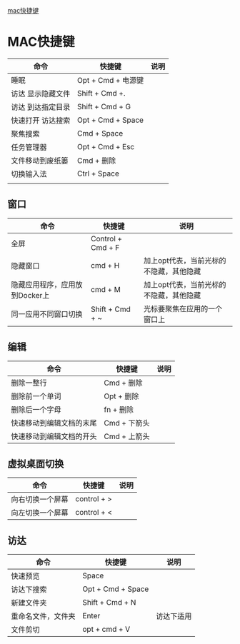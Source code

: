 [mac快捷键](https://support.apple.com/zh-cn/HT201236)

# MAC快捷键

| 命令              | 快捷键             | 说明 |
| ----------------- | ------------------ | ---- |
| 睡眠              | Opt + Cmd + 电源键 |      |
| 访达 显示隐藏文件 | Shift + Cmd +.     |      |
| 访达 到达指定目录 | Shift + Cmd + G    |      |
| 快速打开 访达搜索 | Opt + Cmd + Space  |      |
| 聚焦搜索          | Cmd + Space        |      |
| 任务管理器        | Opt + Cmd + Esc    |      |
| 文件移动到废纸篓  | Cmd + 删除         |      |
| 切换输入法        | Ctrl + Space       |      |
|                   |                    |      |

## 窗口

| 命令                           | 快捷键            | 说明                                    |
| ------------------------------ | ----------------- | --------------------------------------- |
| 全屏                           | Control + Cmd + F |                                         |
| 隐藏窗口                       | cmd + H           | 加上opt代表，当前光标的不隐藏，其他隐藏 |
| 隐藏应用程序，应用放到Docker上 | cmd + M           | 加上opt代表，当前光标的不隐藏，其他隐藏 |
| 同一应用不同窗口切换           | Shift + Cmd + ~   | 光标要聚焦在应用的一个窗口上            |



## 编辑

| 命令                     | 快捷键       | 说明 |
| ------------------------ | ------------ | ---- |
| 删除一整行               | Cmd + 删除   |      |
| 删除前一个单词           | Opt + 删除   |      |
| 删除后一个字母           | fn + 删除    |      |
| 快速移动到编辑文档的末尾 | Cmd + 下箭头 |      |
| 快速移动到编辑文档的开头 | Cmd + 上箭头 |      |

## 虚拟桌面切换

| 命令             | 快捷键      | 说明 |
| ---------------- | ----------- | ---- |
| 向右切换一个屏幕 | control + > |      |
| 向左切换一个屏幕 | control + < |      |

## 访达

| 命令               | 快捷键            | 说明       |
| ------------------ | ----------------- | ---------- |
| 快速预览           | Space             |            |
| 访达下搜索         | Opt + Cmd + Space |            |
| 新建文件夹         | Shift + Cmd + N   |            |
| 重命名文件，文件夹 | Enter             | 访达下适用 |
| 文件剪切           | opt + cmd + V     |            |


